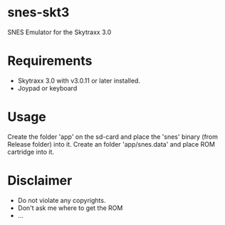 # snes-skt3
SNES Emulator for the Skytraxx 3.0

# Requirements
- Skytraxx 3.0 with v3.0.11 or later installed. 
- Joypad or keyboard

# Usage
Create the folder 'app' on the sd-card and place the 'snes' binary (from Release folder) into it. Create an folder 'app/snes.data' and place ROM cartridge into it.

# Disclaimer
- Do not violate any copyrights.
- Don't ask me where to get the ROM 
- ... 
